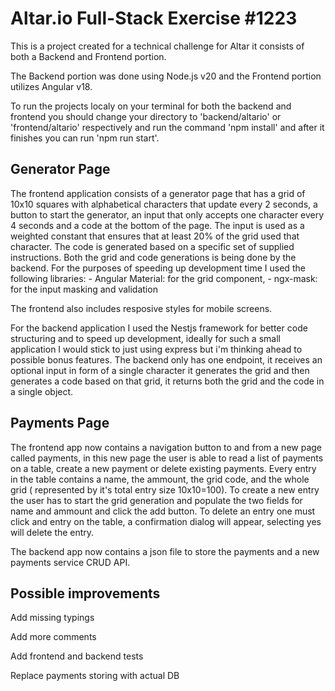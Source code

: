 # Altar.io Full-Stack Exercise #1223

This is a project created for a technical challenge for Altar it consists of both a Backend and Frontend portion.

The Backend portion was done using Node.js v20 and the Frontend portion utilizes Angular v18.

To run the projects localy on your terminal for both the backend and frontend you should change your directory to 'backend/altario' or 'frontend/altario' respectively and run the command 'npm install' and after it finishes you can run 'npm run start'.

## Generator Page
The frontend application consists of a generator page that has a grid of 10x10 squares with alphabetical characters that update every 2 seconds, a button to start the generator, an input that only accepts one character every 4 seconds and a code at the bottom of the page. The input is used as a weighted constant that ensures that at least 20% of the grid used that character. The code is generated based on a specific set of supplied instructions.
Both the grid and code generations is being done by the backend.
For the purposes of speeding up development time I used the following libraries:
    - Angular Material: for the grid component,
    - ngx-mask: for the input masking and validation

The frontend also includes resposive styles for mobile screens. 

For the backend application I used the Nestjs framework for better code structuring and to speed up development, ideally for such a small application I would stick to just using express but i'm thinking ahead to possible bonus features.
The backend only has one endpoint, it receives an optional input in form of a single character it generates the grid and then generates a code based on that grid, it returns both the grid and the code in a single object.

## Payments Page 

The frontend app now contains a navigation button to and from a new page called payments, in this new page the user is able to read a list of payments on a table, create a new payment or delete existing payments.
Every entry in the table contains a name, the ammount, the grid code, and the whole grid ( represented by it's total entry size 10x10=100).
To create a new entry the user has to start the grid generation and populate the two fields for name and ammount and click the add button.
To delete an entry one must click and entry on the table, a confirmation dialog will appear, selecting yes will delete the entry.

The backend app now contains a json file to store the payments and a new payments service CRUD API.

## Possible improvements

Add missing typings

Add more comments

Add frontend and backend tests

Replace payments storing with actual DB

